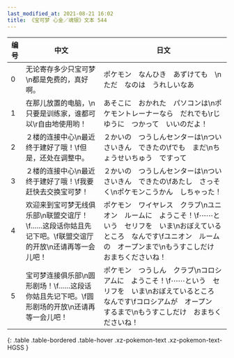 ```yaml
---
last_modified_at: 2021-08-21 16:02
title: 《宝可梦 心金／魂银》文本 544
---
```

| 编号 | 中文 | 日文 |
| ---- | ---- | ---- |
| 0 | 无论寄存多少只宝可梦\n都是免费的，真好啊。 | ポケモン　なんひき　あずけても　\nただ　なのは　うれしいなあ |
| 1 | 在那儿放置的电脑，\n只要是训练家，谁都可以\r自由地使用哟！ | あそこに　おかれた　パソコンは\nポケモントレーナーなら　だれでも\rじゆうに　つかって　いいのだよ！ |
| 2 | ２楼的连接中心\n最近终于建好了哦！\f但是，还处在调整中。 | ２かいの　つうしんセンターは\nつい　さいきん　できたの\fでも　まだ\nちょうせいちゅう　ですって |
| 3 | ２楼的连接中心\n最近终于建好了哦！\f我要赶快去交换宝可梦！ | ２かいの　つうしんセンターは\nつい　さいきん　できたの\fあたし　さっそく\nポケモンこうかん　しちゃった！ |
| 4 | 欢迎来到宝可梦无线俱乐部\n联盟交谊厅！\f……这段话你姑且先记下吧。\f联盟交谊厅的开放\n还请再等一会儿吧！ | ポケモン　ワイヤレス　クラブ\nユニオン　ルームに　ようこそ！\f⋯⋯という　セリフを　いま\nおぼえているところ　なんです\fユニオン　ルームの　オープンまで\nもうすこしだけ　おまちくださいね！ |
| 5 | 宝可梦连接俱乐部\n圆形剧场！\f……这段话你姑且先记下吧。\f圆形剧场的开放\n还请再等一会儿吧！ | ポケモン　つうしん　クラブ\nコロシアムに　ようこそ！\f⋯⋯という　セリフを　いま\nおぼえているところ　なんです\fコロシアムが　オープン　するまで\nもうすこしだけ　おまちくださいね！ |
{: .table .table-bordered .table-hover .xz-pokemon-text .xz-pokemon-text-HGSS }